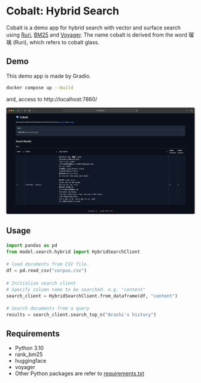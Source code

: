# Cobalt: Hybrid Search

Cobalt is a demo app for hybrid search with vector and surface search using [Ruri](https://huggingface.co/cl-nagoya/ruri-large), [BM25](https://github.com/dorianbrown/rank_bm25) and [Voyager](https://spotify.github.io/voyager/). The name cobalt is derived from the word 瑠璃 (Ruri), which refers to cobalt glass.

## Demo
This demo app is made by Gradio.

```bash
docker compose up --build
```
and, access to http://localhost:7860/

![](./materials/cobalt-gradio-demo.png)

## Usage

```python
import pandas as pd
from model.search.hybrid import HybridSearchClient

# load documents from CSV file.
df = pd.read_csv("corpus.csv")

# Initialize search client
# Specify column name to be searched. e.g. "content"
search_client = HybridSearchClient.from_dataframe(df, "content")

# Search documents from a query
results = search_client.search_top_n("Arashi's history")

```

## Requirements

- Python 3.10
- rank_bm25
- huggingface
- voyager
- Other Python packages are refer to [requirements.txt](./requirements.txt)